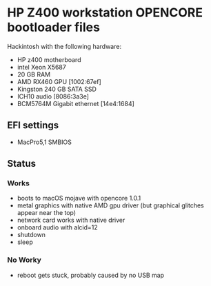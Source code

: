 # HP Z400 workstation OPENCORE bootloader files

Hackintosh with the following hardware:

- HP z400 motherboard
- intel Xeon X5687
- 20 GB RAM
- AMD RX460 GPU [1002:67ef]
- Kingston 240 GB SATA SSD
- ICH10 audio [8086:3a3e]
- BCM5764M Gigabit ethernet [14e4:1684]

## EFI settings

- MacPro5,1 SMBIOS

## Status

### Works

- boots to macOS mojave with opencore 1.0.1
- metal graphics with native AMD gpu driver (but graphical glitches appear near the top)
- network card works with native driver
- onboard audio with alcid=12
- shutdown
- sleep

### No Worky

- reboot gets stuck, probably caused by no USB map
